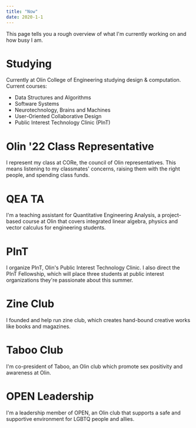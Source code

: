 ```yaml
---
title: "Now"
date: 2020-1-1
---
```


This page tells you a rough overview of what I'm currently working on and how busy I am.

# Studying
Currently at Olin College of Engineering studying design & computation. Current courses:
- Data Structures and Algorithms
- Software Systems
- Neurotechnology, Brains and Machines
- User-Oriented Collaborative Design
- Public Interest Technology Clinic (PInT)

# Olin '22 Class Representative
I represent my class at CORe, the council of Olin representatives. This means listening to my classmates' concerns, raising them with the right people, and spending class funds.

# QEA TA
I'm a teaching assistant for Quantitative Engineering Analysis, a project-based course at Olin that covers integrated linear algebra, physics and vector calculus for engineering students.

# PInT
I organize PInT, Olin's Public Interest Technology Clinic. I also direct the PInT Fellowship, which will place three students at public interest organizations they're passionate about this summer.

# Zine Club
I founded and help run zine club, which creates hand-bound creative works like books and magazines.

# Taboo Club
I'm co-president of Taboo, an Olin club which promote sex positivity and awareness at Olin.

# OPEN Leadership
I'm a leadership member of OPEN, an Olin club that supports a safe and supportive environment for LGBTQ people and allies.
